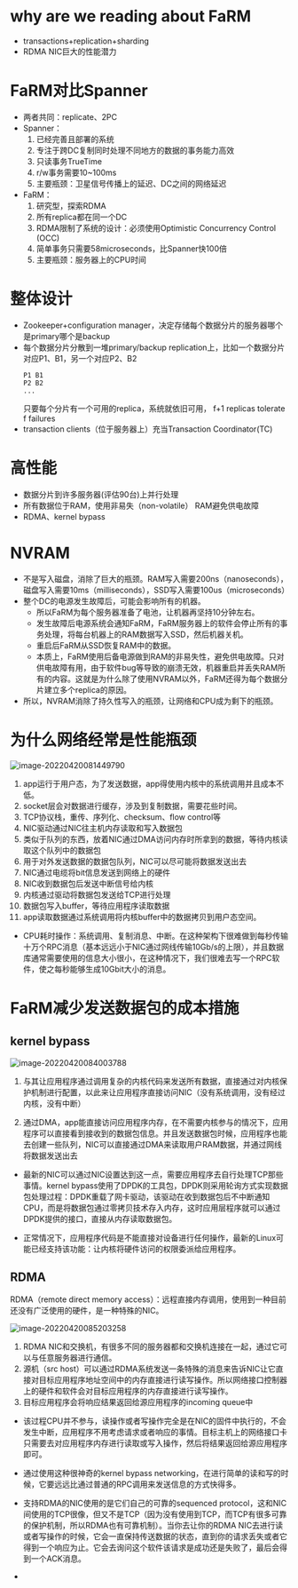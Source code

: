 # why are we reading about FaRM
- transactions+replication+sharding
- RDMA NIC巨大的性能潜力
# FaRM对比Spanner
- 两者共同：replicate、2PC
- Spanner：
  1. 已经完善且部署的系统
  2. 专注于跨DC复制同时处理不同地方的数据的事务能力高效
  3. 只读事务TrueTime
  4. r/w事务需要10~100ms
  5. 主要瓶颈：卫星信号传播上的延迟、DC之间的网络延迟
- FaRM：
	1. 研究型，探索RDMA
	2. 所有replica都在同一个DC
	3. RDMA限制了系统的设计：必须使用Optimistic Concurrency Control (OCC)
	4. 简单事务只需要58microseconds，比Spanner快100倍
	5. 主要瓶颈：服务器上的CPU时间
# 整体设计
- Zookeeper+configuration manager，决定存储每个数据分片的服务器哪个是primary哪个是backup
- 每个数据分片分散到一堆primary/backup replication上，比如一个数据分片对应P1、B1，另一个对应P2、B2
    ```
    P1 B1
    P2 B2
    ...
    ```
    只要每个分片有一个可用的replica，系统就依旧可用， f+1 replicas tolerate f failures
- transaction clients（位于服务器上）充当Transaction Coordinator(TC)
# 高性能
- 数据分片到许多服务器(评估90台)上并行处理
- 所有数据位于RAM，使用非易失（non-volatile） RAM避免供电故障
- RDMA、kernel bypass

# NVRAM

- 不是写入磁盘，消除了巨大的瓶颈。RAM写入需要200ns（nanoseconds），磁盘写入需要10ms（milliseconds），SSD写入需要100us（microseconds）
- 整个DC的电源发生故障后，可能会影响所有的机器。
  - 所以FaRM为每个服务器准备了电池，让机器再坚持10分钟左右。
  - 发生故障后电源系统会通知FaRM，FaRM服务器上的软件会停止所有的事务处理，将每台机器上的RAM数据写入SSD，然后机器关机。
  - 重启后FaRM从SSD恢复RAM中的数据。
  - 本质上，FaRM使用后备电源做到RAM的非易失性，避免供电故障。只对供电故障有用，由于软件bug等导致的崩溃无效，机器重启并丢失RAM所有的内容。这就是为什么除了使用NVRAM以外，FaRM还得为每个数据分片建立多个replica的原因。
- 所以，NVRAM消除了持久性写入的瓶颈，让网络和CPU成为剩下的瓶颈。

# 为什么网络经常是性能瓶颈

![image-20220420081449790](LEC14-Optimistic-Concurrency-Control/image-20220420081449790.png)

1. app运行于用户态，为了发送数据，app得使用内核中的系统调用并且成本不低。
2. socket层会对数据进行缓存，涉及到复制数据，需要花些时间。
3. TCP协议栈，重传、序列化、checksum、flow control等
4. NIC驱动通过NIC往主机内存读取和写入数据包
5. 类似于队列的东西，放着NIC通过DMA访问内存时所拿到的数据，等待内核读取这个队列中的数据包
6. 用于对外发送数据的数据包队列，NIC可以尽可能将数据发送出去
7. NIC通过电缆将bit信息发送到网络上的硬件
8. NIC收到数据包后发送中断信号给内核
9. 内核通过驱动将数据包发送给TCP进行处理
10. 数据包写入buffer，等待应用程序读取数据
11. app读取数据通过系统调用将内核buffer中的数据拷贝到用户态空间。

- CPU耗时操作：系统调用、复制消息、中断。在这种架构下很难做到每秒传输十万个RPC消息（基本远远小于NIC通过网线传输10Gb/s的上限），并且数据库通常需要使用的信息大小很小，在这种情况下，我们很难去写一个RPC软件，使之每秒能够生成10Gbit大小的消息。

# FaRM减少发送数据包的成本措施

## kernel bypass

![image-20220420084003788](LEC14-Optimistic-Concurrency-Control/image-20220420084003788.png)

1. 与其让应用程序通过调用复杂的内核代码来发送所有数据，直接通过对内核保护机制进行配置，以此来让应用程序直接访问NIC（没有系统调用，没有经过内核，没有中断）

2. 通过DMA，app能直接访问应用程序内存，在不需要内核参与的情况下，应用程序可以直接看到接收到的数据包信息。并且发送数据包时候，应用程序也能去创建一些队列，NIC可以直接通过DMA来读取用户RAM数据，并通过网线将数据发送出去

- 最新的NIC可以通过NIC设置达到这一点，需要应用程序去自行处理TCP那些事情。kernel bypass使用了DPDK的工具包，DPDK则采用轮询方式实现数据包处理过程：DPDK重载了网卡驱动，该驱动在收到数据包后不中断通知CPU，而是将数据包通过零拷贝技术存入内存，这时应用层程序就可以通过DPDK提供的接口，直接从内存读取数据包。

- 正常情况下，应用程序代码是不能直接对设备进行任何操作，最新的Linux可能已经支持该功能：让内核将硬件访问的权限委派给应用程序。

## RDMA

RDMA（remote direct memory access）：远程直接内存调用，使用到一种目前还没有广泛使用的硬件，是一种特殊的NIC。

![image-20220420085203258](LEC14-Optimistic-Concurrency-Control/image-20220420085203258.png)

1. RDMA NIC和交换机，有很多不同的服务器都和交换机连接在一起，通过它可以与任意服务器进行通信。
2. 源机（src host）可以通过RDMA系统发送一条特殊的消息来告诉NIC让它直接对目标应用程序地址空间中的内存直接进行读写操作。所以网络接口控制器上的硬件和软件会对目标应用程序的内存直接进行读写操作。
3. 目标应用程序会将响应结果返回给源应用程序的incoming queue中

- 该过程CPU并不参与，读操作或者写操作完全是在NIC的固件中执行的，不会发生中断，应用程序不用考虑请求或者响应的事情。目标主机上的网络接口卡只需要去对应用程序内存进行读取或写入操作，然后将结果返回给源应用程序即可。
- 通过使用这种很神奇的kernel bypass networking，在进行简单的读和写的时候，它要远远比通过普通的RPC调用来发送信息的方式快得多。

- 支持RDMA的NIC使用的是它们自己的可靠的sequenced protocol，这和NIC间使用的TCP很像，但又不是TCP（因为没有使用到TCP，而TCP有很多可靠的保护机制，所以RDMA也有可靠机制）。当你去让你的RDMA NIC去进行读或者写操作的时候，它会一直保持传送数据的状态，直到你的请求丢失或者它得到一个响应为止。它会去询问这个软件该请求是成功还是失败了，最后会得到一个ACK消息。
- 

